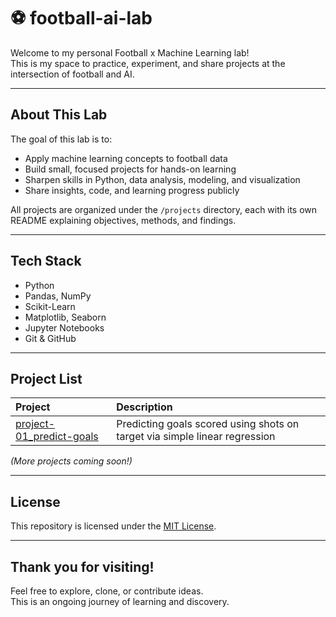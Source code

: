 # ⚽️ football-ai-lab

Welcome to my personal Football x Machine Learning lab!  
This is my space to practice, experiment, and share projects at the intersection of football and AI.

---

## About This Lab

The goal of this lab is to:

- Apply machine learning concepts to football data
- Build small, focused projects for hands-on learning
- Sharpen skills in Python, data analysis, modeling, and visualization
- Share insights, code, and learning progress publicly

All projects are organized under the `/projects` directory, each with its own README explaining objectives, methods, and findings.

---

## Tech Stack

- Python
- Pandas, NumPy
- Scikit-Learn
- Matplotlib, Seaborn
- Jupyter Notebooks
- Git & GitHub

---

## Project List

| Project | Description |
|:---|:---|
| [project-01_predict-goals](projects/project-01_predict-goals/) | Predicting goals scored using shots on target via simple linear regression |

*(More projects coming soon!)*

---

## License

This repository is licensed under the [MIT License](LICENSE).

---

## Thank you for visiting!

Feel free to explore, clone, or contribute ideas.  
This is an ongoing journey of learning and discovery.
